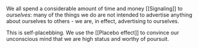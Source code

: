 
We all spend a considerable amount of time and money [[Signaling]] to *ourselves*: many of the things we do are not intended to advertise anything about ourselves to others - we are, in effect, advertising to ourselves. 

This is self-placebbing. We use the [[Placebo effect]] to convince our unconscious mind that we are high status and worthy of poursuit.